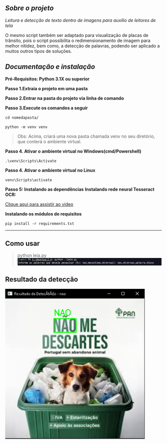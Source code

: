 *Sobre o projeto*
---

*Leitura e detecção de texto dentro de imagens para auxílio de leitores de tela*

O mesmo script também ser adaptado para visualização de placas de trânsito, pois o script possibilita o redimensionamento de imagem para melhor nitidez, bem como, a detecção de palavras, podendo ser aplicado a muitos outros tipos de soluções.

*Documentação e instalação*
---
**Pré-Requisitos: Python 3.1X ou superior**

**Passo 1.Extraia o projeto em uma pasta**

**Passo 2.Entrar na pasta do projeto via linha de comando**

**Passo 3.Execute os comandos a seguir**
```
cd nomedapasta/
```
```
python -m venv venv 
```
>Obs: Acima, criará uma nova pasta chamada venv no seu diretório, que conterá o ambiente virtual.

**Passo 4. Ativar o ambiente virtual no Windows(cmd/Powershell)**
```
.\venv\Scripts\Activate
```
**Passo 4. Ativar o ambiente virtual no Linux**
```
venv\Scripts\activate
``` 
**Passo 5: Instalando as dependências**
**Instalando rede neural Tesseract OCR:**

[Clique aqui para assistir ao vídeo](https://github.com/ViniciusRock/ComputacaoVisual/tree/main/trabalho.mp4)

**Instalando os módulos de requisitos**
```
pip install -r requirements.txt
```
---

**Como usar**
---
> python leia.py
![Foto do prompt](/docs/prompt.png "Foto do prompt")

**Resultado da detecção**
---
![Foto do resultado](/docs/teste.png "Foto do resultado")

